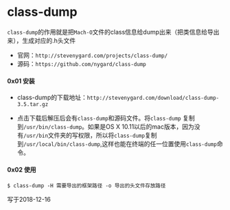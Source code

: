 

# class-dump

`class-dump`的作用就是把`Mach-O`文件的class信息给dump出来（把类信息给导出来），生成对应的.h头文件

- 官网：`http://stevenygard.com/projects/class-dump/`
- 源码：`https://github.com/nygard/class-dump`

#### 0x01 安装

- class-dump的下载地址：`http://stevenygard.com/download/class-dump-3.5.tar.gz`

- 点击下载后解压后会有`class-dump`和源码文件。将`class-dump` 复制到`/usr/bin/class-dump`。如果是OS X 10.11以后的mac版本，因为没有`/usr/bin`文件夹的写权限，所以将`class-dump`复制到`/usr/local/bin/class-dump`,这样也能在终端的任一位置使用`class-dump`命令。

#### 0x02 使用

	$ class-dump -H 需要导出的框架路径 -o 导出的头文件存放路径

写于2018-12-16
